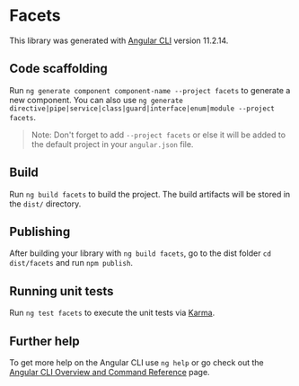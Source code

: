 # Facets

This library was generated with [Angular CLI](https://github.com/angular/angular-cli) version 11.2.14.

## Code scaffolding

Run `ng generate component component-name --project facets` to generate a new component. You can also use `ng generate directive|pipe|service|class|guard|interface|enum|module --project facets`.
> Note: Don't forget to add `--project facets` or else it will be added to the default project in your `angular.json` file. 

## Build

Run `ng build facets` to build the project. The build artifacts will be stored in the `dist/` directory.

## Publishing

After building your library with `ng build facets`, go to the dist folder `cd dist/facets` and run `npm publish`.

## Running unit tests

Run `ng test facets` to execute the unit tests via [Karma](https://karma-runner.github.io).

## Further help

To get more help on the Angular CLI use `ng help` or go check out the [Angular CLI Overview and Command Reference](https://angular.io/cli) page.
